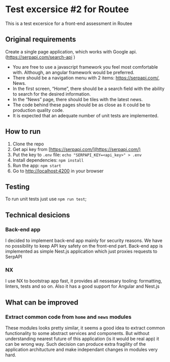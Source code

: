 

# Test excersice #2 for Routee

This is a test excersice for a front-end assessment in Routee

## Original requirements
Create a single page application, which works with Google api. (https://serpapi.com/search-api )

- You are free to use a javascript framework you feel most comfortable with. Although, an angular framework would be preferred.
- There should be a navigation menu with 2 items: https://serpapi.com/, News.
- In the first screen, “Home”, there should be a search field with the ability to search for the desired information.
- In the “News” page, there should be tiles with the latest news.
- The code behind these pages should be as close as it could be to production quality code.
- It is expected that an adequate number of unit tests are implemented.

## How to run

1. Clone the repo
2. Get api key from [https://serpapi.com/](https://serpapi.com/)
3. Put the key to `.env` file: `echo "SERPAPI_KEY=<api_key>" > .env`
4. Install dependencies: `npm install`
5. Run the app: `npm start`
6. Go to [http://localhost:4200](http://localhost:4200) in your browser

## Testing

To run unit tests just use `npm run test`;
## Technical desicions

### Back-end app
I decided to implement back-end app mainly for security reasons. We have no possibility to keep API key safety on the front-end part.
Back-end app is implemented as simple Nest.js application which just proxies requests to SerpAPI

### NX
I use NX to bootstrap app fast, it provides all nessesary tooling: formatting, linters, tests and so on. Also it has a good support for Angular and Nest.js

## What can be improved

### Extract common code from `home` and `news` modules

These modules looks pretty similar, it seems a good idea to extract common functionality to some abstract services and components.
But without understanding nearest future of this application (is it would be real app) it can be wrong way.
Such decision can produce extra fragility of the application architucture and make independant changes in modules very hard.